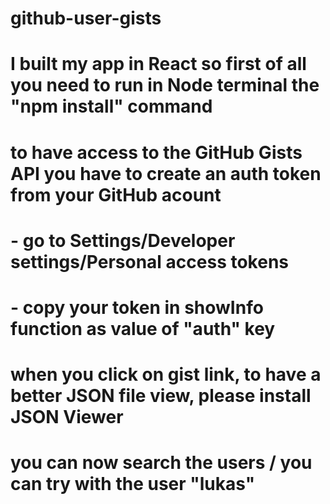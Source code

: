 # github-user-gists


# I built my app in React so first of all you need to run in Node terminal the "npm install" command
# to have access to the GitHub Gists API you have to create an auth token from your GitHub acount
# - go to Settings/Developer settings/Personal access tokens
# - copy your token in showInfo function as value of "auth" key
# when you click on gist link, to have a better JSON file view, please install JSON Viewer
# you can now search the users / you can try with the user "lukas"